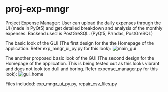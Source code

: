 # proj-exp-mngr
Project Expense Manager: User can upload the daily expenses through the UI (made in PyQt5) and get detailed breakdown and analysis of the monthly expenses. Backend used is PostGreSQL.
(PyQt5, Pandas, PostGreSQL)

The basic look of the GUI (The first design for the the Homepage of the application. Refer exp_mngr_ui_py.py for this look):
![main_gui](https://user-images.githubusercontent.com/65690123/122749993-43d2a780-d28e-11eb-94b1-2adee0c51297.png)


The another proposed basic look of the GUI (The second design for the Homepage of the application. This is being tested out as this looks vibrant and does not look too dull and boring. Refer expense_manager.py for this look):
![gui_home](https://user-images.githubusercontent.com/65690123/121938124-b7832a80-cd4b-11eb-818e-f3d0560d6938.png)


Files included: exp_mngr_ui_py.py, repair_csv_files.py
